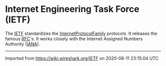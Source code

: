 # Internet Engineering Task Force (IETF)

The [IETF](http://www.ietf.org/) standardizes the [InternetProtocolFamily](/InternetProtocolFamily) protocols. It releases the famous [RFC](/RFC)'s. It works closely with the Internet Assigned Numbers Authority ([IANA](/IANA)).

---

Imported from https://wiki.wireshark.org/IETF on 2020-08-11 23:15:04 UTC

